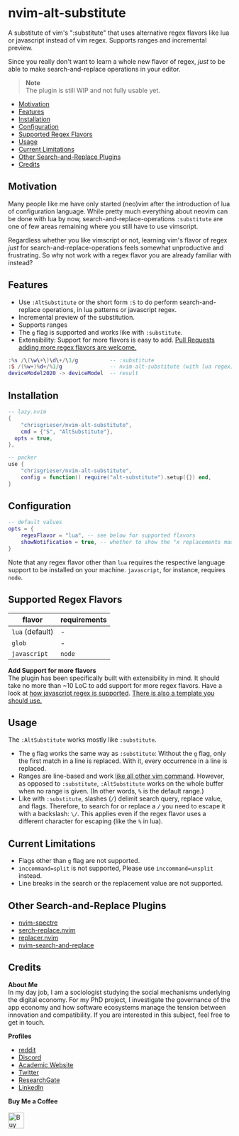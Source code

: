 # nvim-alt-substitute
A substitute of vim's ":substitute" that uses alternative regex flavors like lua or javascript instead of vim regex. Supports ranges and incremental preview.

<!-- vale Microsoft.Adverbs = NO --><!-- vale RedHat.Contractions = NO -->
Since you really don't want to learn a whole new flavor of regex, *just* to be able to make search-and-replace operations in your editor.

> __Note__  
> The plugin is still WIP and not fully usable yet.

<!--toc:start-->
- [Motivation](#motivation)
- [Features](#features)
- [Installation](#installation)
- [Configuration](#configuration)
- [Supported Regex Flavors](#supported-regex-flavors)
- [Usage](#usage)
- [Current Limitations](#current-limitations)
- [Other Search-and-Replace Plugins](#other-search-and-replace-plugins)
- [Credits](#credits)
<!--toc:end-->

## Motivation
<!-- vale Google.FirstPerson = NO -->
Many people like me have only started (neo)vim after the introduction of lua of configuration language. While pretty much everything about neovim can be done with lua by now, search-and-replace-operations `:substitute` are one of few areas remaining where you still have to use vimscript. 

Regardless whether you like vimscript or not, learning vim's flavor of regex *just* for search-and-replace-operations feels somewhat unproductive and frustrating. So why not work with a regex flavor you are already familiar with instead?

## Features
- Use `:AltSubstitute` or the short form `:S` to do perform search-and-replace
  operations, in lua patterns or javascript regex.
- Incremental preview of the substitution.
- Supports ranges
- The `g` flag is supported and works like with `:substitute`. 
- Extensibility: Support for more flavors is easy to add. [Pull Requests adding more regex flavors are welcome.](#supported-regex-flavors)

```lua
:%s /\(\w\+\)\d\+/\1/g          -- :substitute
:S /(%w+)%d+/%1/g               -- nvim-alt-substitute (with lua regex)
deviceModel2020 -> deviceModel  -- result
```

## Installation

```lua
-- lazy.nvim
{
	"chrisgrieser/nvim-alt-substitute",
	cmd = {"S", "AltSubstitute"},
  opts = true,
},

-- packer
use {
	"chrisgrieser/nvim-alt-substitute",
	config = function() require("alt-substitute").setup({}) end,
}
```

## Configuration

```lua
-- default values
opts = {
	regexFlavor = "lua", -- see below for supported flavors
	showNotification = true, -- whether to show the "x replacements made" notification
}
```

Note that any regex flavor other than `lua` requires the respective language support to be installed on your machine. `javascript`, for instance, requires `node`.

## Supported Regex Flavors

| flavor          | requirements |
|-----------------|--------------|
| `lua` (default) | \-           |
| `glob`          | \-           |
| `javascript`    | `node`       |

__Add Support for more flavors__  
The plugin has been specifically built with extensibility in mind. It should take no more than ~10 LoC to add support for more regex flavors. Have a look at [how javascript regex is supported](./lua/alt-substitute/regex/javascript.lua). [There is also a template you should use.](./lua/alt-substitute/regex/template.lua)

## Usage
The `:AltSubstitute` works mostly like `:substitute`.
- The `g` flag works the same way as `:substitute`: Without the `g` flag, only the first match in a line is replaced. With it, every occurrence in a line is replaced.
- Ranges are line-based and work [like all other vim command](https://neovim.io/doc/user/cmdline.html#cmdline-ranges). However, as opposed to `:substitute`, `:AltSubstitute` works on the whole buffer when no range is given. (In other words, `%` is the default range.)
- Like with `:substitute`, slashes (`/`) delimit search query, replace
  value, and flags. Therefore, to search for or replace a `/` you need to escape it with a backslash: `\/`. This applies even if the regex flavor uses a different character for escaping (like the `%` in lua).

## Current Limitations
- Flags other than `g` flag are not supported.
- `inccommand=split` is not supported, Please use `inccommand=unsplit` instead.
- Line breaks in the search or the replacement value are not supported.

## Other Search-and-Replace Plugins
- [nvim-spectre](https://github.com/windwp/nvim-spectre)
- [serch-replace.nvim](https://github.com/roobert/search-replace.nvim)
- [replacer.nvim](https://github.com/gabrielpoca/replacer.nvim)
- [nvim-search-and-replace](https://github.com/s1n7ax/nvim-search-and-replace)

## Credits
<!-- vale Google.FirstPerson = NO -->
__About Me__  
In my day job, I am a sociologist studying the social mechanisms underlying the digital economy. For my PhD project, I investigate the governance of the app economy and how software ecosystems manage the tension between innovation and compatibility. If you are interested in this subject, feel free to get in touch.

__Profiles__  
- [reddit](https://www.reddit.com/user/pseudometapseudo)
- [Discord](https://discordapp.com/users/462774483044794368/)
- [Academic Website](https://chris-grieser.de/)
- [Twitter](https://twitter.com/pseudo_meta)
- [ResearchGate](https://www.researchgate.net/profile/Christopher-Grieser)
- [LinkedIn](https://www.linkedin.com/in/christopher-grieser-ba693b17a/)

__Buy Me a Coffee__  
<br>
<a href='https://ko-fi.com/Y8Y86SQ91' target='_blank'><img height='36' style='border:0px;height:36px;' src='https://cdn.ko-fi.com/cdn/kofi1.png?v=3' border='0' alt='Buy Me a Coffee at ko-fi.com' /></a>
